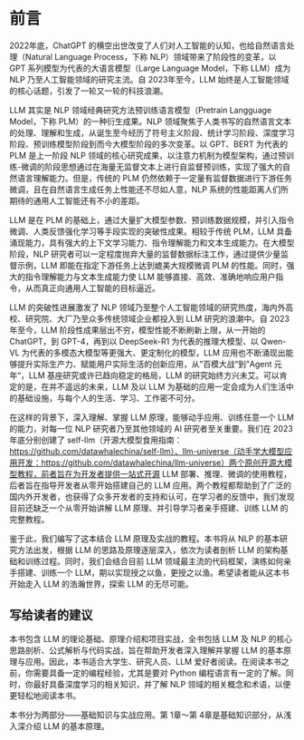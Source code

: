 # 前言

2022年底，ChatGPT 的横空出世改变了人们对人工智能的认知，也给自然语言处理（Natural Language Process，下称 NLP）领域带来了阶段性的变革，以 GPT 系列模型为代表的大语言模型（Large Language Model，下称 LLM）成为 NLP 乃至人工智能领域的研究主流。自 2023年至今，LLM 始终是人工智能领域的核心话题，引发了一轮又一轮的科技浪潮。

LLM 其实是 NLP 领域经典研究方法预训练语言模型（Pretrain Langguage Model，下称 PLM）的一种衍生成果。NLP 领域聚焦于人类书写的自然语言文本的处理、理解和生成，从诞生至今经历了符号主义阶段、统计学习阶段、深度学习阶段、预训练模型阶段到而今大模型阶段的多次变革。以 GPT、BERT 为代表的 PLM 是上一阶段 NLP 领域的核心研究成果，以注意力机制为模型架构，通过预训练-微调的阶段思想通过在海量无监督文本上进行自监督预训练，实现了强大的自然语言理解能力。但是，传统的 PLM 仍然依赖于一定量有监督数据进行下游任务微调，且在自然语言生成任务上性能还不尽如人意，NLP 系统的性能距离人们所期待的通用人工智能还有不小的差距。

LLM 是在 PLM 的基础上，通过大量扩大模型参数、预训练数据规模，并引入指令微调、人类反馈强化学习等手段实现的突破性成果。相较于传统 PLM，LLM 具备涌现能力，具有强大的上下文学习能力、指令理解能力和文本生成能力。在大模型阶段，NLP 研究者可以一定程度抛弃大量的监督数据标注工作，通过提供少量监督示例，LLM 即能在指定下游任务上达到媲美大规模微调 PLM 的性能。同时，强大的指令理解能力与文本生成能力使 LLM 能够直接、高效、准确地响应用户指令，从而真正向通用人工智能的目标逼近。

LLM 的突破性进展激发了 NLP 领域乃至整个人工智能领域的研究热度，海内外高校、研究院、大厂乃至众多传统领域企业都投入到 LLM 研究的浪潮中。自 2023年至今，LLM 阶段性成果层出不穷，模型性能不断刷新上限，从一开始的 ChatGPT，到 GPT-4，再到以 DeepSeek-R1 为代表的推理大模型、以 Qwen-VL 为代表的多模态大模型等更强大、更定制化的模型，LLM 应用也不断涌现出能够提升实际生产力、赋能用户实际生活的创新应用，从”百模大战“到”Agent 元年“，LLM 基座研究或许已趋向稳定的格局，LLM 的研究始终方兴未艾。可以肯定的是，在并不遥远的未来，LLM 及以 LLM 为基础的应用一定会成为人们生活中的基础设施，与每个人的生活、学习、工作密不可分。

在这样的背景下，深入理解、掌握 LLM 原理，能够动手应用、训练任意一个 LLM 的能力，对每一位 NLP 研究者乃至其他领域的 AI 研究者至关重要。我们在 2023年底分别创建了 self-llm（开源大模型食用指南：https://github.com/datawhalechina/self-llm）、llm-universe（动手学大模型应用开发：https://github.com/datawhalechina/llm-universe）两个原创开源大模型教程，前者旨在为开发者提供一站式开源 LLM 部署、推理、微调的使用教程，后者旨在指导开发者从零开始搭建自己的 LLM 应用。两个教程都帮助到了广泛的国内外开发者，也获得了众多开发者的支持和认可，在学习者的反馈中，我们发现目前还缺乏一个从零开始讲解 LLM 原理、并引导学习者亲手搭建、训练 LLM 的完整教程。

鉴于此，我们编写了这本结合 LLM 原理及实战的教程。本书将从 NLP 的基本研究方法出发，根据 LLM 的思路及原理逐层深入，依次为读者剖析 LLM 的架构基础和训练过程。同时，我们会结合目前 LLM 领域最主流的代码框架，演练如何亲手搭建、训练一个 LLM，期以实现授之以鱼，更授之以渔。希望读者能从这本书开始走入 LLM 的浩瀚世界，探索 LLM 的无尽可能。

## 写给读者的建议

本书包含 LLM 的理论基础、原理介绍和项目实战，全书包括 LLM 及 NLP 的核心思路剖析、公式解析与代码实战，旨在帮助开发者深入理解并掌握 LLM 的基本原理与应用。因此，本书适合大学生、研究人员、LLM 爱好者阅读。在阅读本书之前，你需要具备一定的编程经验，尤其是要对 Python 编程语言有一定的了解。同时，你最好具备深度学习的相关知识，并了解 NLP 领域的相关概念和术语，以便更轻松地阅读本书。

本书分为两部分——基础知识与实战应用。第 1章～第 4章是基础知识部分，从浅入深介绍 LLM 的基本原理。

